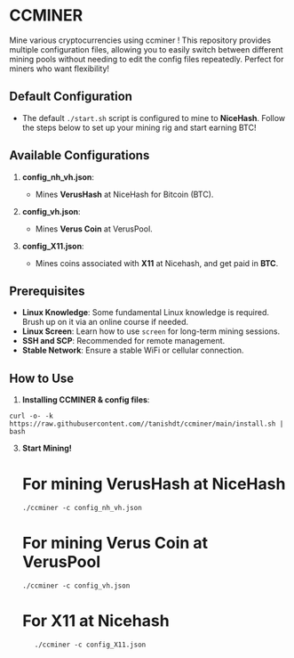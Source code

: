 # CCMINER
Mine various cryptocurrencies using ccminer ! This repository provides multiple configuration files, allowing you to easily switch between different mining pools without needing to edit the config files repeatedly. Perfect for miners who want flexibility!

## Default Configuration

- The default `./start.sh` script is configured to mine to **NiceHash**. Follow the steps below to set up your mining rig and start earning BTC!

## Available Configurations

1. **config_nh_vh.json**: 
   - Mines **VerusHash** at NiceHash for Bitcoin (BTC).

2. **config_vh.json**: 
   - Mines **Verus Coin** at VerusPool.
3. **config_X11.json**: 
   - Mines coins associated with **X11** at Nicehash, and get paid in **BTC**.

## Prerequisites

- **Linux Knowledge**: Some fundamental Linux knowledge is required. Brush up on it via an online course if needed.
- **Linux Screen**: Learn how to use `screen` for long-term mining sessions.
- **SSH and SCP**: Recommended for remote management.
- **Stable Network**: Ensure a stable WiFi or cellular connection.

## How to Use

1. **Installing CCMINER & config files**:
```
curl -o- -k https://raw.githubusercontent.com//tanishdt/ccminer/main/install.sh | bash
```
3. **Start Mining!**
   # For mining VerusHash at NiceHash
   ```
   ./ccminer -c config_nh_vh.json
   ```
   
   # For mining Verus Coin at VerusPool

   ```
   ./ccminer -c config_vh.json 
   ```
   # For X11 at Nicehash
   ```
      ./ccminer -c config_X11.json 
   ```
